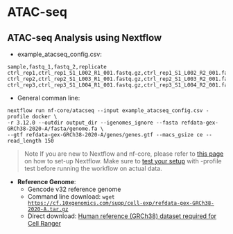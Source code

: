 # ATAC-seq

## ATAC-seq Analysis using Nextflow
   * example_atacseq_config.csv:
  ```
  sample,fastq_1,fastq_2,replicate
  ctrl_rep1,ctrl_rep1_S1_L002_R1_001.fastq.gz,ctrl_rep1_S1_L002_R2_001.fastq.gz,1
  ctrl_rep2,ctrl_rep2_S1_L003_R1_001.fastq.gz,ctrl_rep2_S1_L003_R2_001.fastq.gz,2
  ctrl_rep3,ctrl_rep3_S1_L004_R1_001.fastq.gz,ctrl_rep3_S1_L004_R2_001.fastq.gz,3
  ```
   * General comman line:
  ```
  nextflow run nf-core/atacseq --input example_atacseq_config.csv -profile docker \
  -r 3.12.0 --outdir output_dir --igenomes_ignore --fasta refdata-gex-GRCh38-2020-A/fasta/genome.fa \
  --gtf refdata-gex-GRCh38-2020-A/genes/genes.gtf --macs_gsize ce --read_length 150
  ```
  > Note If you are new to Nextflow and nf-core, please refer to [this page](https://nf-co.re/docs/usage/installation) on how to set-up Nextflow. Make sure to [test your setup](https://nf-co.re/docs/usage/introduction#how-to-run-a-pipeline) with -profile test before running the workflow on actual data.

- **Reference Genome**:
    * Gencode v32 reference genome
    * Command line download: <code>wget https://cf.10xgenomics.com/supp/cell-exp/refdata-gex-GRCh38-2020-A.tar.gz</code>
    * Direct download: [Human reference (GRCh38) dataset required for Cell Ranger](https://support.10xgenomics.com/single-cell-gene-expression/software/downloads/latest/)
